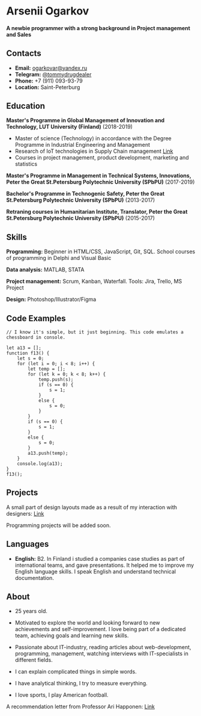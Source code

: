 Arsenii Ogarkov
======
#### A newbie programmer with a strong background in Project management and Sales 

Contacts
-------

- **Email:** [ogarkovar@yandex.ru](ogarkovar@yandex.ru)
- **Telegram:** [@tommydrugdealer](https://t.me/tommydrugdealer)
- **Phone:** +7 (911) 093-93-79 
- **Location:** Saint-Peterburg

Education
--------
**Master's Programme in Global Management of Innovation and Technology, LUT University (Finland)** (2018-2019)

- Master of science (Technology) in accordance with the Degree Programme in Industrial Engineering and Management
- Research of IoT technologies in Supply Chain management [Link](https://lutpub.lut.fi/handle/10024/160409)
- Courses in project management, product development, marketing and statistics

**Master's Programme in Management in Technical Systems, Innovations, Peter the Great St.Petersburg Polytechnic University (SPbPU)** (2017-2019)

**Bachelor's Programme in Technogenic Safety, Peter the Great St.Petersburg Polytechnic University (SPbPU)** (2013-2017)

**Retraning courses in Humanitarian Institute, Translator, Peter the Great St.Petersburg Polytechnic University (SPbPU)** (2015-2017)

Skills
--------
**Programming:** Beginner in HTML/CSS, JavaScript, Git, SQL. School courses of programming in Delphi and Visual Basic

**Data analysis:** MATLAB, STATA

**Project management:** Scrum, Kanban, Waterfall. Tools: Jira, Trello, MS Project

**Design:** Photoshop/Illustrator/Figma

Code Examples
--------
```
// I know it's simple, but it just beginning. This code emulates a chessboard in console. 

let a13 = [];
function f13() {
    let s = 0;
    for (let i = 0; i < 8; i++) {
        let temp = [];
        for (let k = 0; k < 8; k++) {
            temp.push(s);
            if (s == 0) {
                s = 1;
            }
            else {
                s = 0;
            }
        }
        if (s == 0) {
            s = 1;
        }
        else {
            s = 0;
        }
        a13.push(temp);
    }
    console.log(a13);
}
f13();
```

Projects
--------
A small part of design layouts made as a result of my interaction with designers: [Link](https://vk.cc/aC4kEm)

Programming projects will be added soon.

Languages
--------
- **English:** B2. In Finland i studied a companies case studies as part of international teams, and gave presentations. It helped me to improve my English language skills. I speak English and understand technical documentation.

About
--------
- 25 years old.

- Motivated to explore the world and looking forward to new achievements and self-improvement. I love being part of a dedicated team, achieving goals and learning new skills.

- Passionate about IT-industry, reading articles about web-development, programming, management, watching interviews with IT-specialists in different fields.

- I can explain complicated things in simple words.

- I have analytical thinking, I try to measure everything.

- I love sports, I play American football.

A recommendation letter from Professor Ari Happonen: [Link](https://vk.cc/axxd7R)
